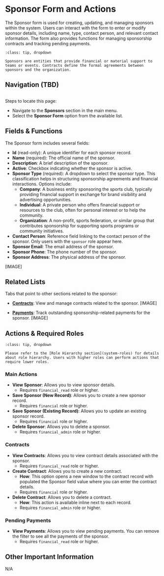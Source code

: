 # Sponsor Form and Actions

The Sponsor form is used for creating, updating, and managing sponsors within the system. Users can interact with the form to enter or modify sponsor details, including name, type, contact person, and relevant contact information. The form also provides functions for managing sponsorship contracts and tracking pending payments.

```{admonition} Sponsor vs Contracts
:class: tip, dropdown

Sponsors are entities that provide financial or material support to teams or events. Contracts define the formal agreements between sponsors and the organization.
```

## Navigation (TBD)

```{warning} Under Construction
```

Steps to locate this page:

- Navigate to the **Sponsors** section in the main menu.
- Select the **Sponsor Form** option from the available list.

## Fields & Functions

The Sponsor form includes several fields:

- **Id** (read-only): A unique identifier for each sponsor record.
- **Name** (required): The official name of the sponsor.
- **Description**: A brief description of the sponsor.
- **Active**: Checkbox indicating whether the sponsor is active.
- **Sponsor Type** (required): A dropdown to select the sponsor type. This classification helps in structuring sponsorship agreements and financial interactions. Options include:
    - **Company**: A business entity sponsoring the sports club, typically providing financial support in exchange for brand visibility and advertising opportunities.
    - **Individual**: A private person who offers financial support or resources to the club, often for personal interest or to help the community.
    - **Organization**: A non-profit, sports federation, or similar group that contributes sponsorship for supporting sports programs or community initiatives.
- **Contact Person**: Reference field linking to the contact person of the sponsor. Only users with the `sponsor` role appear here.
- **Sponsor Email**: The email address of the sponsor.
- **Sponsor Phone**: The phone number of the sponsor.
- **Sponsor Address**: The physical address of the sponsor.

[IMAGE]

## Related Lists

Tabs that point to other sections related to the sponsor:

- **[Contracts](./contract_form.md)**: View and manage contracts related to the sponsor.
  [IMAGE]

- **[Payments](./payment_form.md)**: Track outstanding sponsorship-related payments for the sponsor.
  [IMAGE]

## Actions & Required Roles

```{admonition} Explanation of Roles
:class: tip, dropdown

Please refer to the [Role Hierarchy section](system-roles) for details about role hierarchy. Users with higher roles can perform actions that require lower roles.
```

### Main Actions

- **View Sponsor**: Allows you to view sponsor details.
    - Requires `financial_read` role or higher.
- **Save Sponsor (New Record)**: Allows you to create a new sponsor record.
    - Requires `financial` role or higher.
- **Save Sponsor (Existing Record)**: Allows you to update an existing sponsor record.
    - Requires `financial` role or higher.
- **Delete Sponsor**: Allows you to delete a sponsor.
    - Requires `financial_admin` role or higher.

### Contracts

- **View Contracts**: Allows you to view contract details associated with the sponsor.
    - Requires `financial_read` role or higher.
- **Create Contract**: Allows you to create a new contract.
    - **How**: This option opens a new window to the contract record with populated the Sponsor field value where you can enter the contract details.
    - Requires `financial` role or higher.
- **Delete Contract**: Allows you to delete a contract.
    - **How**: This action is available inline next to each record.
    - Requires `financial_admin` role or higher.

### Pending Payments

- **View Payments**: Allows you to view pending payments. You can remove the filter to see all the payments of the sponsor.
    - Requires `financial_read` role or higher.

## Other Important Information

N/A
